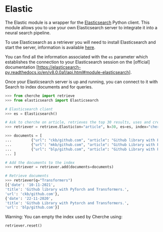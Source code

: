 # Elastic

The Elastic module is a wrapper for the [Elasticsearch](https://elasticsearch-py.readthedocs.io/en/v8.0.0a1/) Python client. This module allows you to use your own Elasticsearch server to integrate it into a neural search pipeline.

To use Elasticsearch as a retriever you will need to install Elasticsearch and start the server, information is available [here](https://www.elastic.co/guide/en/elasticsearch/reference/current/install-elasticsearch.html).

You can find all the information associated with the `es` parameter which establishes the connection to your Elasticsearch session on the [official] documentation [https://elasticsearch-py.readthedocs.io/en/v8.0.0a1/api.html#module-elasticsearch].

Once your Elasticsearch server is up and running, you can connect to it with Search to index documents and for queries.

```python
>>> from cherche import retrieve
>>> from elasticsearch import Elasticsearch

# Elasticsearch client
>>> es = Elasticsearch()

# Ask to cherche on article, retrieves the top 30 results, uses and create the index cherche if it does not exist.
>>> retriever = retrieve.Elastic(on="article", k=30, es=es, index="cherche")

>>> documents = [
...         {"url": "ckb/github.com", "article": "Github library with PyTorch and Transformers.", "date": "10-11-2021"},
...         {"url": "mkb/github.com", "article": "Github Library with PyTorch.", "date": "22-11-2021"},
...         {"url": "blp/github.com", "article": "Github Library with Pytorch and Transformers.", "date": "22-11-2020"},
... ]

# Add the documents to the index
>>> retriever = retriever.add(documents=documents)

# Retrieve documents
>>> retriever(q="Transformers")
[{'date': '10-11-2021',
'title': 'Github library with PyTorch and Transformers.',
'url': 'ckb/github.com'},
{'date': '22-11-2020',
'title': 'Github Library with Pytorch and Transformers.',
'url': 'blp/github.com'}]
```

Warning: You can empty the index used by Cherche using:

```python
retriever.reset()
```
